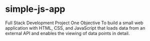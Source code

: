 # simple-js-app
Full Stack Development Project One
Objective
To build a small web application with HTML, CSS, and JavaScript that loads
data from an external API and enables the viewing of data points in detail.
